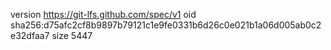 version https://git-lfs.github.com/spec/v1
oid sha256:d75afc2cf8b9897b79121c1e9fe0331b6d26c0e021b1a06d005ab0c2e32dfaa7
size 5447
